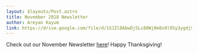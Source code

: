 ```yaml
---
layout: $layouts/Post.astro
title: November 2018 Newsletter
author: Areyan Kayum
link: https://drive.google.com/file/d/1SJZl8AbwDjSLc80Wj0m8x9l95y3ygdjS/view?fbclid=IwAR0LhT6Az7f1w_-kxrt9h9yquyiOj8y7qkAe2ftSWZ44TNsEhHGfEDWaREc
---
```

Check out our November Newsletter [here](https://drive.google.com/file/d/1SJZl8AbwDjSLc80Wj0m8x9l95y3ygdjS/view?fbclid=IwAR0LhT6Az7f1w_-kxrt9h9yquyiOj8y7qkAe2ftSWZ44TNsEhHGfEDWaREc)! Happy Thanksgiving! 
